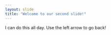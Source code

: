 ```yaml
---
layout: slide
title: "Welcome to our second slide!"
---
```

I can do this all day.
Use the left arrow to go back!
